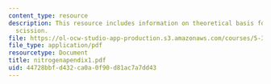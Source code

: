 ```yaml
---
content_type: resource
description: This resource includes information on theoretical basis for nitrogen
  scission.
file: https://ol-ocw-studio-app-production.s3.amazonaws.com/courses/5-33-advanced-chemical-experimentation-and-instrumentation-fall-2007/44728bbfd432ca0a0f90d81ac7a7dd43_nitrogenapendix1.pdf
file_type: application/pdf
resourcetype: Document
title: nitrogenapendix1.pdf
uid: 44728bbf-d432-ca0a-0f90-d81ac7a7dd43
---
```

